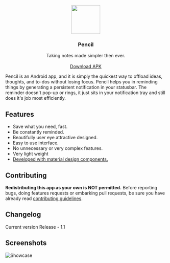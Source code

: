 <p align="center">
  <a href="https://github.com/neelkanthjdabhi/Pencil">
    <img src="https://raw.githubusercontent.com/neelkanthjdabhi/Pencil/master/pencil_icon.png" width=90 height=90>
  </a>

  <h3 align="center">Pencil</h3>

  <p align="center">
    Taking notes made simpler then ever.
    <br>
    <br>
    <a href="https://drive.google.com/file/d/1VTvzC9ZV6-9fA9QUYl2E-Xj1l04FOVw-/view?usp=sharing">Download APK</a>
  </p>
</p>

Pencil is an Android app, and it is simply the quickest way to offload
ideas, thoughts, and to-dos without losing focus. Pencil helps you in
reminding things by generating a persistent notification in your statusbar.
The reminder doesn't pop-up or rings, it just sits in your notification tray
and still does it's job most efficiently.



<a name="features"></a>
## Features
- Save what you need, fast.
- Be constantly reminded.
- Beautifully user eye attractive designed.
- Easy to use interface.
- No unnecessary or very complex features.
- Very light weight
- [Developed with material design components.](https://github.com/material-components/material-components-android)

<a name="contributing"></a>
## Contributing
**Redistributing this app as your own is NOT permitted.**
Before reporting bugs, doing features requests or embarking pull requests, be sure you have already read [contributing guidelines](https://github.com/neelkanthjdabhi/App-Digger/blob/master/CONTRIBUTING.md).

<a name="changelog"></a>
## Changelog
Current version
Release - 1.1


<a name="screenshots"></a>
## Screenshots
![Showcase](https://raw.githubusercontent.com/neelkanthjdabhi/Pencil/master/pencil_showcase.png)
